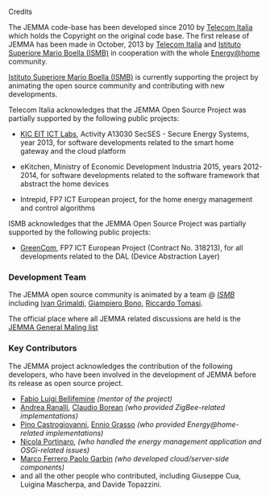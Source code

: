 Credits
<!-- Remember: the first line always goes with the title-->
<!-- Please use h3 headers (###) inside these files -->

The JEMMA code-base has been developed since 2010 by <a href="http://www.telecomitalia.it/" target="_parent">Telecom Italia</a> which holds the Copyright on the original code base. The first release of JEMMA has been made in October, 2013 by <a href="http://www.telecomitalia.it/" target="_parent">Telecom Italia</a> and <a href="http://www.ismb.it/" target="_parent">Istituto Superiore Mario Boella (ISMB)</a> in cooperation with the whole <a href="http://www.energy-home.it/" target="_parent">Energy@home</a> community. 

<a href="http://www.ismb.it/" target="_parent">Istituto Superiore Mario Boella (ISMB)</a> is currently supporting the project by animating the open source community and contributing with new developments.

Telecom Italia acknowledges that the JEMMA Open Source Project was partially supported by the following public projects:

- <a href="http://www.eitictlabs.eu/" target="_parent">KIC EIT ICT Labs</a>, Activity A13030 SecSES - Secure Energy Systems, year 2013, for software developments related to the smart home gateway and the cloud platform

- eKitchen, Ministry of Economic Development Industria 2015, years 2012-2014, for software developments related to the software framework that abstract the home devices

- Intrepid, FP7 ICT European project, for the home energy management and control algorithms

ISMB acknowledges that the JEMMA Open Source Project was partially supported by the following public projects:

- [GreenCom](http://www.greencom-project.eu/), FP7 ICT European Project (Contract No. 318213), for all developments related to the DAL (Device Abstraction Layer)

### Development Team

The JEMMA open source community is animated by a team @ *[ISMB](http://www.ismb.it/)* including <a href="http://www.ismb.it/ivan.grimaldi" target="_parent">Ivan Grimaldi</a>, <a href="http://www.ismb.it/node/1590" target="_parent">Giampiero Bono</a>, <a href="http://www.ismb.it/riccardo.tomasi" target="_parent">Riccardo Tomasi</a>. 

The official place where all JEMMA related discussions are held is the [JEMMA General Maling list](devteam.html)

### Key Contributors

The JEMMA project acknowledges the contribution of the following developers, who have been involved in the development of JEMMA before its release as open source project.

- [Fabio Luigi Bellifemine]() *(mentor of the project)*
- [Andrea Ranalli](), [Claudio Borean]() *(who provided ZigBee-related implementations)* 
- [Pino Castrogiovanni](), [Ennio Grasso]() *(who provided Energy@home-related implementations)*
- [Nicola Portinaro](), *(who handled the energy management application and OSGi-related issues)*
- [Marco Ferrero](),[Paolo Garbin]() *(who developed cloud/server-side components)*
- and all the other people who contributed, including Giuseppe Cua, Luigina Mascherpa, and Davide Topazzini.

<!--TODO Qui possiamo aggiungere link alla bio + descrizione delle cose fatte-->




